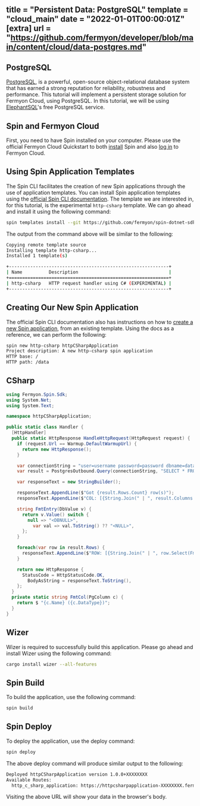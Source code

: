 title = "Persistent Data: PostgreSQL"
template = "cloud_main"
date = "2022-01-01T00:00:01Z"
[extra]
url = "https://github.com/fermyon/developer/blob/main/content/cloud/data-postgres.md"
---

## PostgreSQL

[PostgreSQL](https://www.postgresql.org/), is a powerful, open-source object-relational database system that has earned a strong reputation for reliability, robustness and performance. This tutorial will implement a persistent storage solution for Fermyon Cloud, using PostgreSQL. In this tutorial, we will be using [ElephantSQL](https://www.elephantsql.com/plans.html)'s free PostgreSQL service.

## Spin and Fermyon Cloud

First, you need to have Spin installed on your computer. Please use the official Fermyon Cloud Quickstart to both [install](https://developer.fermyon.com/cloud/quickstart/#install-spin) Spin and also [log in](https://developer.fermyon.com/cloud/quickstart/#log-in-to-the-fermyon-cloud) to Fermyon Cloud.

## Using Spin Application Templates

The Spin CLI facilitates the creation of new Spin applications through the use of application templates. You can install Spin application templates using the [official Spin CLI documentation](https://developer.fermyon.com/cloud/cli-reference/#templates). The template we are interested in, for this tutorial, is the experimental `http-csharp` template. We can go ahead and install it using the following command:

```bash
spin templates install --git https://github.com/fermyon/spin-dotnet-sdk --branch main --update
```

The output from the command above will be similar to the following:

```bash
Copying remote template source
Installing template http-csharp...
Installed 1 template(s)

+------------------------------------------------------------+
| Name          Description                                  |
+============================================================+
| http-csharp   HTTP request handler using C# (EXPERIMENTAL) |
+------------------------------------------------------------+
```

## Creating Our New Spin Application

The official Spin CLI documentation also has instructions on how to [create a new Spin application](https://developer.fermyon.com/cloud/cli-reference/#new), from an existing template. Using the docs as a reference, we can perform the following:

```bash
spin new http-csharp httpCSharpApplication
Project description: A new http-csharp spin application
HTTP base: /
HTTP path: /data
```

## CSharp

```csharp
using Fermyon.Spin.Sdk;
using System.Net;
using System.Text;

namespace httpCSharpApplication;

public static class Handler {
  [HttpHandler]
  public static HttpResponse HandleHttpRequest(HttpRequest request) {
    if (request.Url == Warmup.DefaultWarmupUrl) {
      return new HttpResponse();
    }

    var connectionString = "user=username password=password dbname=databasename host=127.0.0.1";
    var result = PostgresOutbound.Query(connectionString, "SELECT * FROM myTable");

    var responseText = new StringBuilder();

    responseText.AppendLine($"Got {result.Rows.Count} row(s)");
    responseText.AppendLine($"COL: [{String.Join(" | ", result.Columns.Select(FmtCol))}]");

    string FmtEntry(DbValue v) {
      return v.Value() switch {
        null => "<DBNULL>",
          var val => val.ToString() ?? "<NULL>",
      };
    }

    foreach(var row in result.Rows) {
      responseText.AppendLine($"ROW: [{String.Join(" | ", row.Select(FmtEntry))}]");
    }

    return new HttpResponse {
      StatusCode = HttpStatusCode.OK,
        BodyAsString = responseText.ToString(),
    };
  }
  private static string FmtCol(PgColumn c) {
    return $ "{c.Name} ({c.DataType})";
  }
}
```

## Wizer

Wizer is required to successfully build this application. Please go ahead and install Wizer using the following command:

```bash
cargo install wizer --all-features
```

## Spin Build

To build the application, use the following command:

```bash
spin build
```

## Spin Deploy

To deploy the application, use the deploy command:

```bash
spin deploy
```

The above deploy command will produce similar output to the following:

```bash
Deployed httpCSharpApplication version 1.0.0+XXXXXXXX
Available Routes:
  http_c_sharp_application: https://httpcsharpapplication-XXXXXXXX.fermyon.app/data
```

Visiting the above URL will show your data in the browser's body.